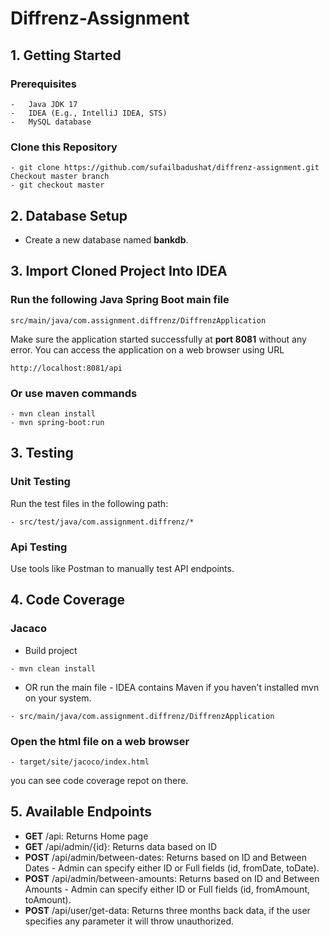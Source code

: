 # Diffrenz-Assignment

## 1. Getting Started
### Prerequisites
```
-	Java JDK 17
-	IDEA (E.g., IntelliJ IDEA, STS)
-	MySQL database
```
### Clone this Repository
```
- git clone https://github.com/sufailbadushat/diffrenz-assignment.git
Checkout master branch
- git checkout master
```
## 2. Database Setup
 - Create a new database named **bankdb**. 

## 3. Import Cloned Project Into IDEA
### Run the following Java Spring Boot main file
```
src/main/java/com.assignment.diffrenz/DiffrenzApplication
```
Make sure the application started successfully at **port 8081** without any error.
You can access the application on a web browser using URL
```
http://localhost:8081/api
```
### Or use maven commands
```
- mvn clean install
- mvn spring-boot:run
```

## 3. Testing
### Unit Testing
Run the test files in the following path:
```
- src/test/java/com.assignment.diffrenz/*
```
### Api Testing
Use tools like Postman to manually test API endpoints.

## 4. Code Coverage
### Jacaco
- Build project
```
- mvn clean install
```
- OR run the main file -  IDEA contains Maven if you haven't installed mvn on your system.
```
- src/main/java/com.assignment.diffrenz/DiffrenzApplication
```
### Open the html file on a web browser
```
- target/site/jacoco/index.html 
```
you can see code coverage repot on there.
## 5. Available Endpoints
- **GET** /api: Returns Home page
- **GET** /api/admin/{id}: Returns data based on ID
- **POST** /api/admin/between-dates: Returns based on ID and Between Dates - Admin can specify either ID or Full fields (id, fromDate, toDate).
- **POST** /api/admin/between-amounts: Returns based on ID and Between Amounts - Admin can specify either ID or Full fields (id, fromAmount, toAmount).
- **POST** /api/user/get-data: Returns three months back data, if the user specifies any parameter it will throw unauthorized.

